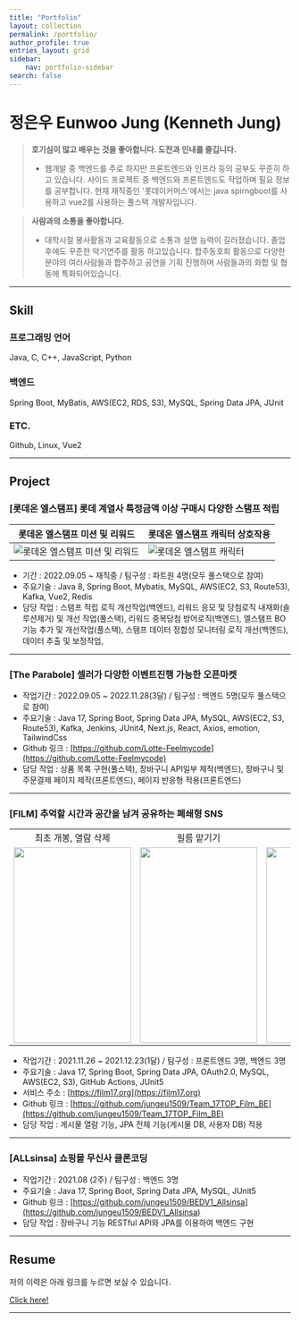 ```yaml
---
title: "Portfolio"
layout: collection
permalink: /portfolio/
author_profile: true
entries_layout: grid
sidebar:
    nav: portfolio-sidebar
search: false
---
```


# 정은우 Eunwoo Jung (Kenneth Jung)

> **호기심이 많고 배우는 것을 좋아합니다. 도전과 인내를 즐깁니다.**
> - 웹개발 중 백엔드를 주로 하지만 프론트엔드와 인프라 등의 공부도 꾸준히 하고 있습니다. 사이드 프로젝트 중 백엔드와 프론트엔드도 작업하며 필요 정보를 공부합니다. 현재 재직중인 '롯데이커머스'에서는 java spirngboot를 사용하고 vue2를 사용하는 풀스택 개발자입니다.

> **사람과의 소통을 좋아합니다.**
> - 대학시절 봉사활동과 교육활동으로 소통과 설명 능력이 길러졌습니다. 졸업 후에도 꾸준한 악기연주를 활동 하고있습니다. 합주동호회 활동으로 다양한 분야의 여러사람들과 합주하고 공연을 기획 진행하며 사람들과의 화합 및 협동에 특화되어있습니다.

---

## Skill

### 프로그래밍 언어

Java, C, C++, JavaScript, Python

### 백엔드

Spring Boot, MyBatis, AWS(EC2, RDS, S3), MySQL, Spring Data JPA, JUnit

### ETC.

Github, Linux, Vue2

---

## Project

### **[롯데온 엘스탬프]** 롯데 계열사 특정금액 이상 구매시 다양한 스탬프 적립
|롯데온 엘스탬프 미션 및 리워드|롯데온 엘스탬프 캐릭터 상호작용|
|---|---|
|![롯데온 엘스탬프 미션 및 리워드](/assets/images/posts/portfolio/e-commerce/롯데온-엘스탬프미션및리워드.gif)|![롯데온 엘스탬프 캐릭터](/assets/images/posts/portfolio/e-commerce/롯데온-엘스탬프캐릭터.gif)|

- 기간 : 2022.09.05 ~ 재직중 / 팀구성 : 파트원 4명(모두 풀스택으로 참여)
- 주요기술 : Java 8, Spring Boot, Mybatis, MySQL, AWS(EC2, S3, Route53), Kafka, Vue2, Redis
- 담당 작업 : 스탬프 적립 로직 개선작업(백엔드), 리워드 응모 및 당첨로직 내재화(솔루션제거) 및 개선 작업(풀스택), 리워드 중복당첨 방어로직(백엔드), 엘스탬프 BO 기능 추가 및 개선작업(풀스택), 스탬프 데이터 정합성 모니터링 로직 개선(백엔드), 데이터 추출 및 보정작업, 

---

### **[The Parabole]** 셀러가 다양한 이벤트진행 가능한 오픈마켓

- 작업기간 : 2022.09.05 ~ 2022.11.28(3달) / 팀구성 : 백엔드 5명(모두 풀스택으로 참여)
- 주요기술 : Java 17, Spring Boot, Spring Data JPA, MySQL, AWS(EC2, S3, Route53), Kafka, Jenkins, JUnit4, Next.js, React, Axios, emotion, TailwindCss
- Github 링크 : [https://github.com/Lotte-Feelmycode](https://github.com/Lotte-Feelmycode)
- 담당 작업 : 상품 목록 구현(풀스택), 장바구니 API일부 제작(백엔드), 장바구니 및 주문결제 페이지 제작(프론트엔드), 페이지 반응형 적용(프론트엔드)

---

### **[FILM]** 추억할 시간과 공간을 남겨 공유하는 폐쇄형 SNS

<table align="center">
<tr>
<td align="center">최초 개봉, 열람 삭제</td>
<td align="center">필름 맡기기</td>
<td align="center">마이페이지</td>
<td align="center">거리가 먼 필름일 경우</td>
</tr>
<tr>
<td>
<img src = "https://user-images.githubusercontent.com/70435257/146948673-f42756e6-5768-4795-85fb-267736475667.gif" width="210px" height="350px" />
</td>
<td>
<img src="https://user-images.githubusercontent.com/70435257/146948952-82abbf21-5669-4685-96af-24aa799f2516.gif" width="210px" height="350px" />
</td>
<td>
<img src = "https://user-images.githubusercontent.com/70435257/146948350-77e9bc78-93ed-4fb6-89ba-7d5dbfd7eaa9.gif" width="210px" height= "350px" />
</td>
<td>
<img src="https://user-images.githubusercontent.com/70435257/146949328-085df49d-e3a9-4697-b3c2-2c4005c92744.gif" width="210px" height="350px" />
</td>
</tr>
</table>

- 작업기간 : 2021.11.26 ~ 2021.12.23(1달) / 팀구성 : 프론트엔드 3명, 백엔드 3명
- 주요기술 : Java 17, Spring Boot, Spring Data JPA, OAuth2.0, MySQL, AWS(EC2, S3), GitHub Actions, JUnit5
- 서비스 주소 : [https://film17.org](https://film17.org)
- Github 링크 : [https://github.com/jungeu1509/Team_17TOP_Film_BE](https://github.com/jungeu1509/Team_17TOP_Film_BE)
- 담당 작업 : 게시물 열람 기능, JPA 전체 기능(게시물 DB, 사용자 DB) 적용

---

### **[ALLsinsa]** 쇼핑몰 무신사 클론코딩

- 작업기간 : 2021.08 (2주) / 팀구성 : 백엔드 3명
- 주요기술 : Java 17, Spring Boot, Spring Data JPA, MySQL, JUnit5
- Github 링크 : [https://github.com/jungeu1509/BEDV1_Allsinsa](https://github.com/jungeu1509/BEDV1_Allsinsa)
- 담당 작업 : 장바구니 기능 RESTful API와 JPA를 이용하여 백엔드 구현

---

## Resume

저의 이력은 아래 링크를 누르면 보실 수 있습니다.

[Click here!](/portfolio/resume/)

---

